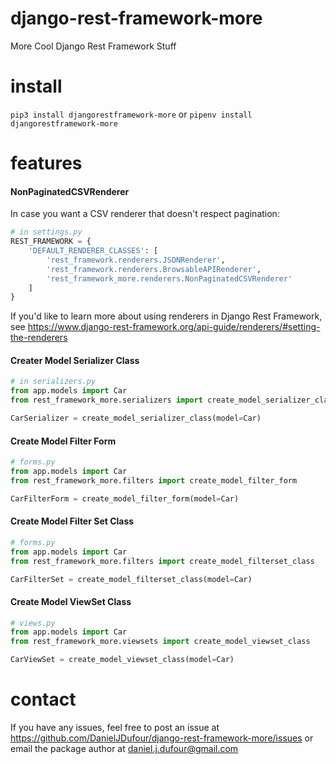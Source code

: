# django-rest-framework-more
More Cool Django Rest Framework Stuff

# install
`pip3 install djangorestframework-more` or `pipenv install djangorestframework-more`

# features
#### NonPaginatedCSVRenderer
In case you want a CSV renderer that doesn't respect pagination:
```python
# in settings.py
REST_FRAMEWORK = {
    'DEFAULT_RENDERER_CLASSES': [
        'rest_framework.renderers.JSONRenderer',
        'rest_framework.renderers.BrowsableAPIRenderer',
        'rest_framework_more.renderers.NonPaginatedCSVRenderer'
    ]
}
```
If you'd like to learn more about using renderers in Django Rest Framework, see https://www.django-rest-framework.org/api-guide/renderers/#setting-the-renderers

#### Creater Model Serializer Class
```python
# in serializers.py
from app.models import Car
from rest_framework_more.serializers import create_model_serializer_class

CarSerializer = create_model_serializer_class(model=Car)
```

#### Create Model Filter Form
```python
# forms.py
from app.models import Car
from rest_framework_more.filters import create_model_filter_form

CarFilterForm = create_model_filter_form(model=Car)
```

#### Create Model Filter Set Class
```python
# forms.py
from app.models import Car
from rest_framework_more.filters import create_model_filterset_class

CarFilterSet = create_model_filterset_class(model=Car)
```

#### Create Model ViewSet Class
```python
# views.py
from app.models import Car
from rest_framework_more.viewsets import create_model_viewset_class

CarViewSet = create_model_viewset_class(model=Car)
```

# contact
If you have any issues, feel free to post an issue at https://github.com/DanielJDufour/django-rest-framework-more/issues or email the package author at daniel.j.dufour@gmail.com
